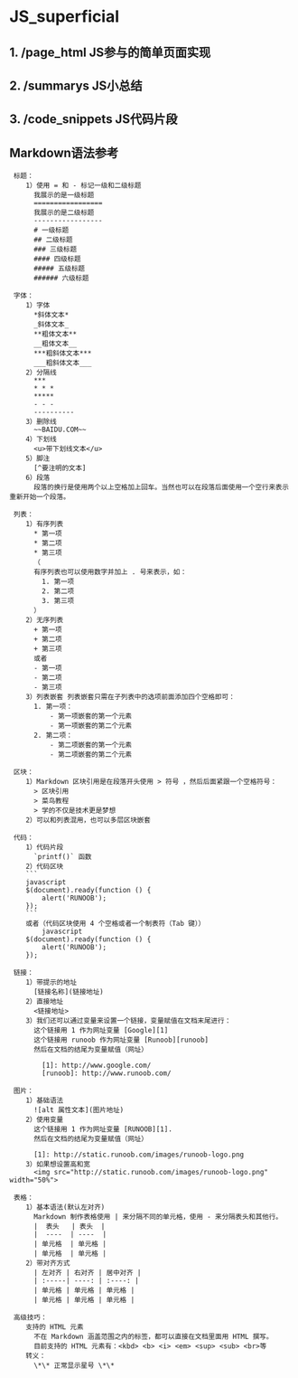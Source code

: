 <!--
 * @Author: Sirius-kk
 * @Date: 2021-09-26 12:31:24
 * @LastEditors: Sirius-kk
 * @LastEditTime: 2021-09-26 20:59:06
 * @FilePath: \JS\JS_superficial\README.md
-->
# JS_superficial
## 1. /page_html JS参与的简单页面实现
## 2. /summarys JS小总结
## 3. /code_snippets JS代码片段



## Markdown语法参考
```
 标题：
    1）使用 = 和 - 标记一级和二级标题
      我展示的是一级标题
      =================
      我展示的是二级标题
      -----------------
      # 一级标题
      ## 二级标题
      ### 三级标题
      #### 四级标题
      ##### 五级标题
      ###### 六级标题
```
```
 字体：
    1）字体 
      *斜体文本*
      _斜体文本_
      **粗体文本**
      __粗体文本__
      ***粗斜体文本***
      ___粗斜体文本___
    2）分隔线
      ***
      * * *
      *****
      - - -
      ----------
    3）删除线
      ~~BAIDU.COM~~
    4）下划线
      <u>带下划线文本</u>
    5）脚注
      [^要注明的文本]
    6）段落
      段落的换行是使用两个以上空格加上回车。当然也可以在段落后面使用一个空行来表示重新开始一个段落。
```
```
 列表：
    1）有序列表
      * 第一项
      * 第二项
      * 第三项
      （
      有序列表也可以使用数字并加上 . 号来表示，如：
        1. 第一项
        2. 第二项
        3. 第三项
      ）
    2）无序列表
      + 第一项
      + 第二项
      + 第三项
      或者
      - 第一项
      - 第二项
      - 第三项
    3）列表嵌套 列表嵌套只需在子列表中的选项前面添加四个空格即可：
      1. 第一项：
          - 第一项嵌套的第一个元素
          - 第一项嵌套的第二个元素
      2. 第二项：
          - 第二项嵌套的第一个元素
          - 第二项嵌套的第二个元素
```
```
 区块：
    1）Markdown 区块引用是在段落开头使用 > 符号 ，然后后面紧跟一个空格符号：
      > 区块引用
      > 菜鸟教程
      > 学的不仅是技术更是梦想
    2）可以和列表混用，也可以多层区块嵌套
```
```
 代码：
    1）代码片段
      `printf()` 函数
    2）代码区块
    ```
    javascript
    $(document).ready(function () {
        alert('RUNOOB');
    });
    ```
    或者（代码区块使用 4 个空格或者一个制表符（Tab 键））
        javascript
    $(document).ready(function () {
        alert('RUNOOB');
    });
```
```
 链接：
    1）带提示的地址
      [链接名称](链接地址)
    2）直接地址
      <链接地址>
    3）我们还可以通过变量来设置一个链接，变量赋值在文档末尾进行：
      这个链接用 1 作为网址变量 [Google][1]
      这个链接用 runoob 作为网址变量 [Runoob][runoob]
      然后在文档的结尾为变量赋值（网址）

        [1]: http://www.google.com/
        [runoob]: http://www.runoob.com/
```
```
 图片：
    1）基础语法
      ![alt 属性文本](图片地址)
    2）使用变量
      这个链接用 1 作为网址变量 [RUNOOB][1].
      然后在文档的结尾为变量赋值（网址）

      [1]: http://static.runoob.com/images/runoob-logo.png
    3）如果想设置高和宽
      <img src="http://static.runoob.com/images/runoob-logo.png" width="50%">
```
```
 表格：
    1）基本语法(默认左对齐)
      Markdown 制作表格使用 | 来分隔不同的单元格，使用 - 来分隔表头和其他行。
      |  表头   | 表头  |
      |  ----  | ----  |
      | 单元格  | 单元格 |
      | 单元格  | 单元格 |
    2）带对齐方式
      | 左对齐 | 右对齐 | 居中对齐 |
      | :-----| ----: | :----: |
      | 单元格 | 单元格 | 单元格 |
      | 单元格 | 单元格 | 单元格 |
```
```
 高级技巧：
    支持的 HTML 元素
      不在 Markdown 涵盖范围之内的标签，都可以直接在文档里面用 HTML 撰写。
      目前支持的 HTML 元素有：<kbd> <b> <i> <em> <sup> <sub> <br>等
    转义：
      \*\* 正常显示星号 \*\*
 
```

